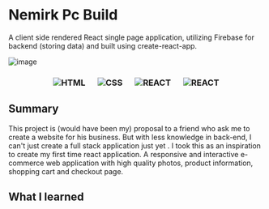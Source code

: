 # Nemirk Pc Build

A client side rendered React single page application, utilizing Firebase for backend (storing data) and built using create-react-app. 

![image](https://user-images.githubusercontent.com/48897896/219464410-5d92c7c0-8444-4279-bd10-94f148714489.png)

<div align="center">
  <h3>
      <img src="(https://icons8.com/icon/v8RpPQUwv0N8/html-5)" alt="HTML">
    &emsp;
      <img src="(https://icons8.com/icon/21278/css3)" alt="CSS">
    &emsp;
      <img src="(https://icons8.com/icon/NfbyHexzVEDk/react)" alt="REACT">
    &emsp;
    <img src="[(https://icons8.com/icon/NfbyHexzVEDk/react)](https://icons8.com/icon/62452/firebase)" alt="REACT">
  </h3>
</div>

## Summary
This project is (would have been my) proposal to a friend who ask me to create a website for his business. But with less knowledge in back-end, I can't just create a full stack application just yet . I took this as an inspiration to create my first time react application. A responsive and interactive e-commerce web application with high quality photos, product information, shopping cart and checkout page.

## What I learned
